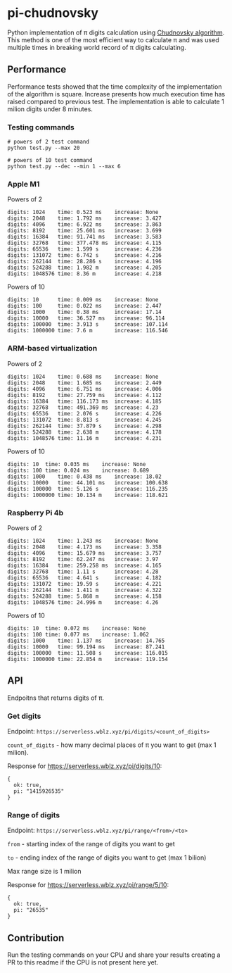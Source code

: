 # pi-chudnovsky
Python implementation of π digits calculation using [Chudnovsky algorithm](https://en.wikipedia.org/wiki/Chudnovsky_algorithm). This method is one of the most efficient way to calculate π and was used multiple times in breaking world record of π digits calculating.

## Performance
Performance tests showed that the time complexity of the implementation of the algorithm is square. Increase presents how much execution time has raised compared to previous test. The implementation is able to calculate 1 milion digits under 8 minutes.

### Testing commands
```
# powers of 2 test command
python test.py --max 20

# powers of 10 test command
python test.py --dec --min 1 --max 6
```

### Apple M1
Powers of 2
```
digits: 1024    time: 0.523 ms    increase: None
digits: 2048    time: 1.792 ms    increase: 3.427
digits: 4096    time: 6.922 ms    increase: 3.863
digits: 8192    time: 25.601 ms   increase: 3.699
digits: 16384   time: 91.741 ms   increase: 3.583
digits: 32768   time: 377.478 ms  increase: 4.115
digits: 65536   time: 1.599 s     increase: 4.236
digits: 131072  time: 6.742 s     increase: 4.216
digits: 262144  time: 28.286 s    increase: 4.196
digits: 524288  time: 1.982 m     increase: 4.205
digits: 1048576 time: 8.36 m      increase: 4.218
```
Powers of 10
```
digits: 10      time: 0.009 ms    increase: None
digits: 100     time: 0.022 ms    increase: 2.447
digits: 1000    time: 0.38 ms     increase: 17.14
digits: 10000   time: 36.527 ms   increase: 96.114
digits: 100000  time: 3.913 s     increase: 107.114
digits: 1000000 time: 7.6 m       increase: 116.546
```

### ARM-based virtualization
Powers of 2
```
digits: 1024	time: 0.688 ms    increase: None
digits: 2048	time: 1.685 ms    increase: 2.449
digits: 4096	time: 6.751 ms    increase: 4.006
digits: 8192	time: 27.759 ms   increase: 4.112
digits: 16384	time: 116.173 ms  increase: 4.185
digits: 32768	time: 491.369 ms  increase: 4.23
digits: 65536	time: 2.076 s     increase: 4.226
digits: 131072	time: 8.813 s     increase: 4.245
digits: 262144	time: 37.879 s    increase: 4.298
digits: 524288	time: 2.638 m     increase: 4.178
digits: 1048576	time: 11.16 m     increase: 4.231
```
Powers of 10
```
digits: 10	time: 0.035 ms    increase: None
digits: 100	time: 0.024 ms    increase: 0.689
digits: 1000	time: 0.438 ms    increase: 18.02
digits: 10000	time: 44.101 ms   increase: 100.638
digits: 100000	time: 5.126 s     increase: 116.235
digits: 1000000	time: 10.134 m    increase: 118.621
```

### Raspberry Pi 4b
Powers of 2
```
digits: 1024	time: 1.243 ms    increase: None
digits: 2048	time: 4.173 ms    increase: 3.358
digits: 4096	time: 15.679 ms   increase: 3.757
digits: 8192	time: 62.247 ms   increase: 3.97
digits: 16384	time: 259.258 ms  increase: 4.165
digits: 32768	time: 1.11 s      increase: 4.28
digits: 65536	time: 4.641 s     increase: 4.182
digits: 131072	time: 19.59 s     increase: 4.221
digits: 262144	time: 1.411 m     increase: 4.322
digits: 524288	time: 5.868 m     increase: 4.158
digits: 1048576	time: 24.996 m    increase: 4.26
```
Powers of 10
```
digits: 10	time: 0.072 ms    increase: None
digits: 100	time: 0.077 ms    increase: 1.062
digits: 1000	time: 1.137 ms    increase: 14.765
digits: 10000	time: 99.194 ms   increase: 87.241
digits: 100000	time: 11.508 s    increase: 116.015
digits: 1000000	time: 22.854 m    increase: 119.154
```

## API
Endpoitns that returns digits of π.
### Get digits
Endpoint: `https://serverless.wblz.xyz/pi/digits/<count_of_digits>`

`count_of_digits` - how many decimal places of π you want to get (max 1 milion).

Response for https://serverless.wblz.xyz/pi/digits/10:
```
{
  ok: true,
  pi: "1415926535"
}
```
### Range of digits
Endpoint: `https://serverless.wblz.xyz/pi/range/<from>/<to>`

`from` - starting index of the range of digits you want to get

`to` - ending index of the range of digits you want to get (max 1 bilion)

Max range size is 1 milion

Response for https://serverless.wblz.xyz/pi/range/5/10:
```
{
  ok: true,
  pi: "26535"
}
```

## Contribution
Run the testing commands on your CPU and share your results creating a PR to this readme if the CPU is not present here yet.
